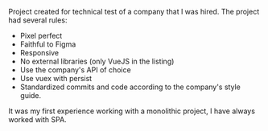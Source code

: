 Project created for technical test of a company that I was hired. The project had several rules:

- Pixel perfect
- Faithful to Figma
- Responsive
- No external libraries (only VueJS in the listing)
- Use the company's API of choice
- Use vuex with persist
- Standardized commits and code according to the company's style guide.

It was my first experience working with a monolithic project, I have always worked with SPA.
